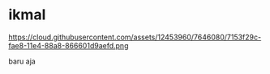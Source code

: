 # ikmal
https://cloud.githubusercontent.com/assets/12453960/7646080/7153f29c-fae8-11e4-88a8-866601d9aefd.png

baru aja
